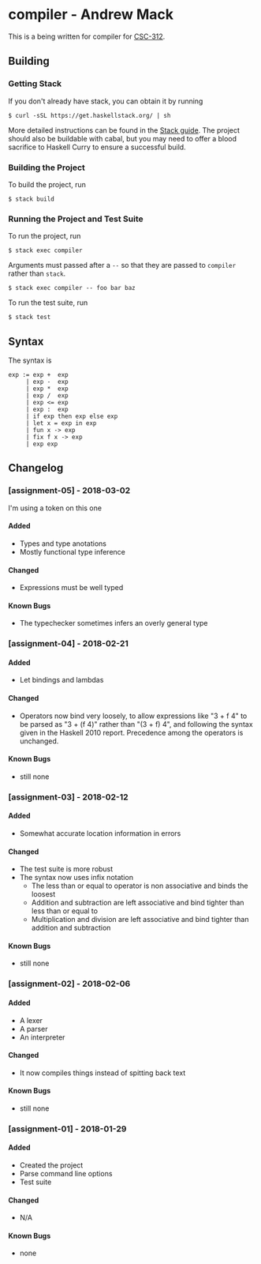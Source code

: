 # compiler - Andrew Mack
This is a being written for compiler for
[CSC-312](http://www.cs.grinnell.edu/~osera/courses/csc312/18sp/).

## Building
### Getting Stack
If you don't already have stack, you can obtain it by running
```
$ curl -sSL https://get.haskellstack.org/ | sh
```
More detailed instructions can be found in the
[Stack guide](https://docs.haskellstack.org). The project should also be
buildable with cabal, but you may need to offer a blood sacrifice to Haskell
Curry to ensure a successful build.

### Building the Project
To build the project, run
```
$ stack build
```
### Running the Project and Test Suite
To run the project, run
```
$ stack exec compiler
```

Arguments must passed after a `--` so that they are passed to `compiler` rather
than `stack`.
```
$ stack exec compiler -- foo bar baz
```

To run the test suite, run
```
$ stack test
```

## Syntax
The syntax is
```
exp := exp +  exp
     | exp -  exp
     | exp *  exp
     | exp /  exp
     | exp <= exp
     | exp :  exp
     | if exp then exp else exp
     | let x = exp in exp
     | fun x -> exp
     | fix f x -> exp
     | exp exp
```

## Changelog

### [assignment-05] - 2018-03-02
I'm using a token on this one
#### Added
- Types and type anotations
- Mostly functional type inference
#### Changed
- Expressions must be well typed
#### Known Bugs
- The typechecker sometimes infers an overly general type

### [assignment-04] - 2018-02-21
#### Added
- Let bindings and lambdas
#### Changed
- Operators now bind very loosely, to allow expressions like "3 + f 4" to be
    parsed as "3 + (f 4)" rather than "(3 + f) 4", and following the syntax
    given in the Haskell 2010 report. Precedence among the operators is
    unchanged.
#### Known Bugs
- still none

### [assignment-03] - 2018-02-12
#### Added
- Somewhat accurate location information in errors
#### Changed
- The test suite is more robust
- The syntax now uses infix notation
    * The less than or equal to operator is non associative and binds the
        loosest
    * Addition and subtraction are left associative and bind tighter than less
        than or equal to
    * Multiplication and division are left associative and bind tighter than
        addition and subtraction
#### Known Bugs
- still none

### [assignment-02] - 2018-02-06
#### Added
- A lexer
- A parser
- An interpreter
#### Changed
- It now compiles things instead of spitting back text
#### Known Bugs
- still none

### [assignment-01] - 2018-01-29
#### Added
- Created the project
- Parse command line options
- Test suite
#### Changed
- N/A
#### Known Bugs
- none

